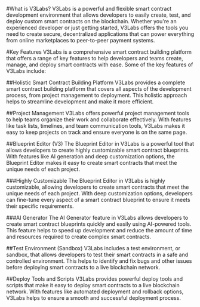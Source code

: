 #What is V3Labs?
V3Labs is a powerful and flexible smart contract development environment that allows developers to easily create, test, and deploy custom smart contracts on the blockchain. Whether you're an experienced developer or just getting started, V3Labs offers the tools you need to create secure, decentralized applications that can power everything from online marketplaces to peer-to-peer payment systems.

#Key Features
V3Labs is a comprehensive smart contract building platform that offers a range of key features to help developers and teams create, manage, and deploy smart contracts with ease. Some of the key features of V3Labs include:

##Holistic Smart Contract Building Platform
V3Labs provides a complete smart contract building platform that covers all aspects of the development process, from project management to deployment. This holistic approach helps to streamline development and make it more efficient.

##Project Management
V3Labs offers powerful project management tools to help teams organize their work and collaborate effectively. With features like task lists, timelines, and team communication tools, V3Labs makes it easy to keep projects on track and ensure everyone is on the same page.

##Blueprint Editor (V3)
The Blueprint Editor in V3Labs is a powerful tool that allows developers to create highly customizable smart contract blueprints. With features like AI generation and deep customization options, the Blueprint Editor makes it easy to create smart contracts that meet the unique needs of each project.

###Highly Customizable
The Blueprint Editor in V3Labs is highly customizable, allowing developers to create smart contracts that meet the unique needs of each project. With deep customization options, developers can fine-tune every aspect of a smart contract blueprint to ensure it meets their specific requirements.

###AI Generator
The AI Generator feature in V3Labs allows developers to create smart contract blueprints quickly and easily using AI-powered tools. This feature helps to speed up development and reduce the amount of time and resources required to create complex smart contracts.

##Test Environment (Sandbox)
V3Labs includes a test environment, or sandbox, that allows developers to test their smart contracts in a safe and controlled environment. This helps to identify and fix bugs and other issues before deploying smart contracts to a live blockchain network.

##Deploy Tools and Scripts
V3Labs provides powerful deploy tools and scripts that make it easy to deploy smart contracts to a live blockchain network. With features like automated deployment and rollback options, V3Labs helps to ensure a smooth and successful deployment process.